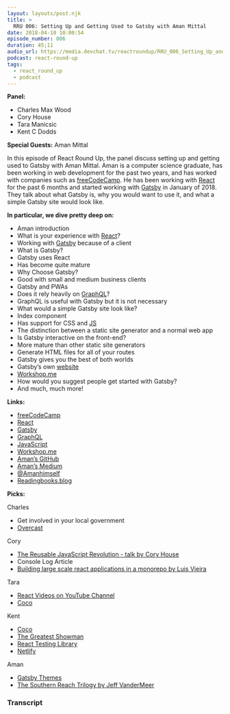 ```yaml
---
layout: layouts/post.njk
title: >
  RRU 006: Setting Up and Getting Used to Gatsby with Aman Mittal
date: 2018-04-10 10:00:54
episode_number: 006
duration: 45;11
audio_url: https://media.devchat.tv/reactroundup/RRU_006_Setting_Up_and_Getting_Used_to_Gatsby_with_Aman_Mittal.mp3
podcast: react-round-up
tags:
  - react_round_up
  - podcast
---
```


**Panel:**

- Charles Max Wood
- Cory House
- Tara Manicsic
- Kent C Dodds

**Special Guests:** Aman Mittal

In this episode of React Round Up, the panel discuss setting up and getting used to Gatsby with Aman Mittal. Aman is a computer science graduate, has been working in web development for the past two years, and has worked with companies such as [freeCodeCamp](https://www.freecodecamp.org/). He has been working with [React](https://reactjs.org/) for the past 6 months and started working with [Gatsby](https://www.gatsbyjs.org/) in January of 2018. They talk about what Gatsby is, why you would want to use it, and what a simple Gatsby site would look like.

**In particular, we dive pretty deep on:**

- Aman introduction
- What is your experience with [React](https://reactjs.org/)?
- Working with [Gatsby](https://www.gatsbyjs.org/) because of a client
- What is Gatsby?
- Gatsby uses React
- Has become quite mature
- Why Choose Gatsby?
- Good with small and medium business clients
- Gatsby and PWAs
- Does it rely heavily on [GraphQL](https://graphql.org/)?
- GraphQL is useful with Gatsby but it is not necessary
- What would a simple Gatsby site look like?
- Index component
- Has support for CSS and [JS](https://www.javascript.com/)
- The distinction between a static site generator and a normal web app
- Is Gatsby interactive on the front-end?
- More mature than other static site generators
- Generate HTML files for all of your routes
- Gatsby gives you the best of both worlds
- Gatsby’s own [website](https://www.gatsbyjs.org/)
- [Workshop.me](https://workshop.me/)
- How would you suggest people get started with Gatsby?
- And much, much more!

**Links:**

- [freeCodeCamp](https://www.freecodecamp.org/)
- [React](https://reactjs.org/)
- [Gatsby](https://www.gatsbyjs.org/)
- [GraphQL](https://graphql.org/)
- [JavaScript](https://www.javascript.com/)
- [Workshop.me](https://workshop.me/)
- [Aman’s GitHub](https://github.com/amandeepmittal)
- [Aman’s Medium](https://medium.com/@amanhimself)
- [@Amanhimself](https://twitter.com/amanhimself?lang=en)
- [Readingbooks.blog](https://readingbooks.blog/)

**Picks:**

Charles

- Get involved in your local government
- [Overcast](https://overcast.fm/)

Cory

- [The Reusable JavaScript Revolution - talk by Cory House](https://www.youtube.com/watch?v=LNClb7HEqeI)
- Console Log Article
- [Building large scale react applications in a monorepo by Luis Vieira](https://medium.com/@luisvieira_gmr/building-large-scale-react-applications-in-a-monorepo-91cd4637c131)

Tara

- [React Videos on YouTube Channel](https://www.youtube.com/user/tamanics/videos?sort=dd&view=0&shelf_id=0)
- [Coco](<https://en.wikipedia.org/wiki/Coco_(2017_film)>)

Kent

- [Coco](<https://en.wikipedia.org/wiki/Coco_(2017_film)>)
- [The Greatest Showman](https://en.wikipedia.org/wiki/The_Greatest_Showman)
- [React Testing Library](https://github.com/kentcdodds/react-testing-library)
- [Netlify](https://www.netlify.com/)

Aman

- [Gatsby Themes](https://www.gatsbyjs.org/docs/themes/)
- [The Southern Reach Trilogy by Jeff VanderMeer](https://www.amazon.com/Annihilation-Novel-Southern-Reach-Trilogy/dp/0374104093/ref=pd_lpo_sbs_14_t_0?_encoding=UTF8&psc=1&refRID=J41XTRSGCARNB7MR50MZ)

### Transcript
